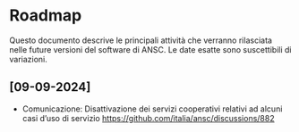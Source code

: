 # Roadmap

Questo documento descrive le principali attività che verranno rilasciata nelle 
future versioni del software di ANSC. Le date esatte sono suscettibili di variazioni.

## [09-09-2024]

- Comunicazione: Disattivazione dei servizi cooperativi relativi ad alcuni casi d’uso di servizio <https://github.com/italia/ansc/discussions/882>
